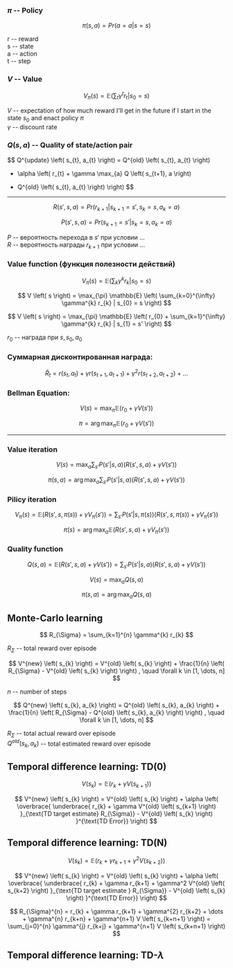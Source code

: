 ### $\pi$ -- Policy

$$ \pi \left( s, a \right) = Pr \left( a = a | s = s \right) $$

r -- reward  
s -- state  
a -- action  
t -- step  

### $V$ -- Value

$$ V_{\pi} \left( s \right) = \mathbb{E} \left( \sum_{t} \gamma^{t} r_t | s_{0}
= s \right) $$

$V$ -- expectation of how much reward I'll get in the future if I start in
the state $s_{0}$ and enact policy $\pi$  
$\gamma$ -- discount rate  

### $Q \left( s, a \right)$ -- Quality of state/action pair

$$ Q^{update} \left( s_{t}, a_{t} \right) = Q^{old} \left( s_{t}, a_{t} \right)
+ \alpha \left( r_{t} + \gamma \max_{a} Q \left( s_{t+1}, a \right)
- Q^{old} \left( s_{t}, a_{t} \right) \right) $$

---

$$ R \left( s', s, a \right) = Pr \left( r_{k+1} | s_{k+1} = s', s_{k} = s,
a_{k} = a \right) $$

$$ P \left( s', s, a \right) = Pr \left( s_{k+1} = s' | s_{k} = s, a_{k} = a
\right) $$

$P$ -- вероятность перехода в $s'$ при условии ...  
$R$ -- вероятность награды $r_{k+1}$ при условии ...  

### Value function (функция полезности действий) 

$$ V_{\pi} \left( s \right) = \mathbb{E} \left( \sum_{k} \gamma^{k} r_{k} |
s_{0} = s \right) $$

$$ V \left( s \right) = \max_{\pi} \mathbb{E} \left( \sum_{k=0}^{\infty}
\gamma^{k} r_{k} | s_{0} = s \right) $$

$$ V \left( s \right) = \max_{\pi} \mathbb{E} \left( r_{0} +
\sum_{k=1}^{\infty} \gamma^{k} r_{k} | s_{1} = s' \right) $$

$r_{0}$ -- награда при $s, s_{0}, a_{0}$

### Суммарная дисконтированная награда:

$$ \check{R}_{t} = r \left( s_{t}, a_{t} \right) + \gamma r \left( s_{t+1},
a_{t+1} \right) + \gamma^2 r \left( s_{t+2}, a_{t+2} \right) + \dots $$

### Bellman Equation:

$$ V \left( s \right) =\max_{\pi} \mathbb{E} \left( r_{0} + \gamma V \left( s'
\right) \right) $$

$$ \pi = \arg \max_{\pi} \mathbb{E} \left( r_{0} + \gamma V \left( s' \right)
\right) $$

---

### Value iteration

$$ V \left( s \right) = \max_{a} \sum_{s'} P \left( s' | s, a \right) \left( R
\left( s', s, a \right) + \gamma V \left( s' \right) \right) $$

$$ \pi \left( s, a \right) = \arg \max_{a} \sum_{s'} P \left( s' | s, a \right)
\left( R \left( s', s, a \right) + \gamma V \left( s' \right) \right) $$

### Pilicy iteration

$$ V_{\pi} \left( s \right) = \mathbb{E} \left( R \left( s', s, \pi \left( s
\right) \right) + \gamma V_{\pi} \left( s' \right) \right) = \sum_{s'} P \left(
s' | s, \pi \left( s \right) \right) \left( R \left( s', s, \pi \left( s
\right) \right) + \gamma V_{\pi} \left( s' \right) \right) $$

$$ \pi \left( s \right) = \arg\max_{a} \mathbb{E} \left( R \left( s', s, a
\right) + \gamma V_{\pi} \left( s' \right) \right) $$

### Quality function

$$ Q \left( s, a \right) = \mathbb{E} \left( R \left( s', s, a \right) + \gamma
V \left( s' \right) \right) = \sum_{s'} P \left( s' | s, a \right) \left( R
\left( s', s, a \right) + \gamma V \left( s' \right) \right) $$

$$ V \left( s \right) = \max_{a} Q \left( s, a \right) $$

$$ \pi \left( s, a \right) = \arg \max_{a} Q \left( s, a \right) $$

## Monte-Carlo learning

$$ R_{\Sigma} = \sum_{k=1}^{n} \gamma^{k} r_{k} $$

$R_{\Sigma}$ -- total reward over episode

$$ V^{new} \left( s_{k} \right) = V^{old} \left( s_{k} \right) + \frac{1}{n}
\left( R_{\Sigma} - V^{old} \left( s_{k} \right) \right) , \quad \forall k \in
[1, \dots, n] $$

$n$ -- number of steps

$$ Q^{new} \left( s_{k}, a_{k} \right) = Q^{old} \left( s_{k}, a_{k} \right) +
\frac{1}{n} \left( R_{\Sigma} - Q^{old} \left( s_{k}, a_{k} \right) \right) ,
\quad \forall k \in [1, \dots, n] $$

$R_{\Sigma}$ -- total actual reward over episode  
$Q^{old} \left( s_{k}, a_{k} \right)$ -- total estimated reward over episode

## Temporal difference learning: TD(0) 

$$ V \left( s_{k} \right) = \mathbb{E} \left( r_{k} + \gamma V \left( s_{k+1}
\right) \right) $$

$$ V^{new} \left( s_{k} \right) = V^{old} \left( s_{k} \right) + \alpha \left(
\overbrace{ \underbrace{ r_{k} + \gamma V^{old} \left( s_{k+1} \right)
}_{\text{TD target estimate} R_{\Sigma}} - V^{old} \left( s_{k} \right)
}^{\text{TD Error}} \right) $$

## Temporal difference learning: TD(N)

$$ V \left( s_{k} \right) = \mathbb{E} \left( r_{k} + \gamma r_{k+1} + \gamma^2
V \left( s_{k+2} \right) \right) $$

$$ V^{new} \left( s_{k} \right) = V^{old} \left( s_{k} \right) + \alpha \left(
\overbrace{ \underbrace{ r_{k} + \gamma r_{k+1} + \gamma^2 V^{old} \left(
s_{k+2} \right) }_{\text{TD target estimate } R_{\Sigma}} - V^{old} \left(
s_{k} \right) }^{\text{TD Error}} \right) $$

$$ R_{\Sigma}^{n} = r_{k} + \gamma r_{k+1} + \gamma^{2} r_{k+2} + \dots +
\gamma^{n} r_{k+n} + \gamma^{n+1} V \left( s_{k+n+1} \right) = \sum_{j=0}^{n}
\gamma^{j} r_{k+j} + \gamma^{n+1} V \left( s_{k+n+1} \right) $$

## Temporal difference learning: TD-$\lambda$



